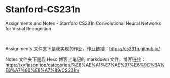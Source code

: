 # Stanford-CS231n
 Assignments and Notes - Stanford CS231n Convolutional Neural Networks for Visual Recognition

<br>

Assignments 文件夹下是我实现的作业，作业链接：https://cs231n.github.io/

Notes 文件夹下是我 Hexo 博客上笔记的 markdown 文件，博客链接：https://xyfjason.top/categories/%E8%AE%A1%E7%AE%97%E6%9C%BA%E8%A7%86%E8%A7%89/CS231n/
